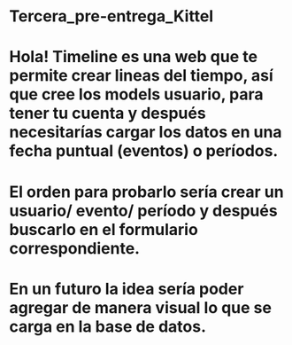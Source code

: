 # Tercera_pre-entrega_Kittel

# Hola! Timeline es una web que te permite crear lineas del tiempo, así que cree los models usuario, para tener tu cuenta y después necesitarías cargar los datos en una fecha puntual (eventos) o períodos.
# El orden para probarlo sería crear un usuario/ evento/ período y después buscarlo en el formulario correspondiente.

# En un futuro la idea sería poder agregar de manera visual lo que se carga en la base de datos.
